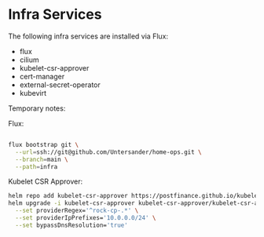 # Infra Services

The following infra services are installed via Flux:
- flux
- cilium
- kubelet-csr-approver
- cert-manager
- external-secret-operator
- kubevirt


Temporary notes:

Flux:
```bash

flux bootstrap git \
  --url=ssh://git@github.com/Untersander/home-ops.git \
  --branch=main \
  --path=infra

```

Kubelet CSR Approver:
```bash
helm repo add kubelet-csr-approver https://postfinance.github.io/kubelet-csr-approver
helm upgrade -i kubelet-csr-approver kubelet-csr-approver/kubelet-csr-approver -n kube-system --version 1.2.11 \
  --set providerRegex='^rock-cp-.*' \
  --set providerIpPrefixes='10.0.0.0/24' \
  --set bypassDnsResolution='true'
```
